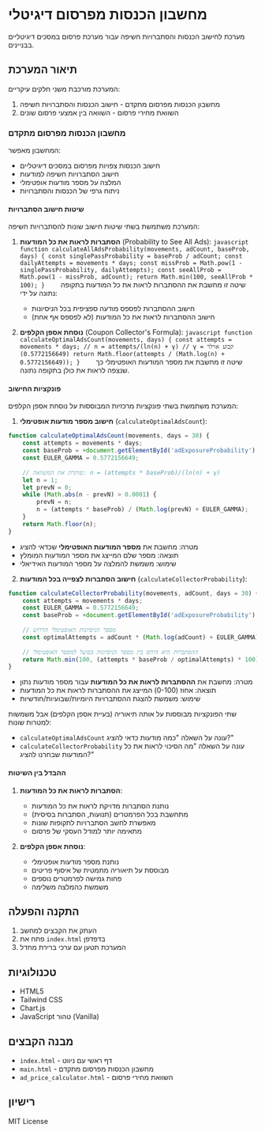 # מחשבון הכנסות מפרסום דיגיטלי

מערכת לחישוב הכנסות והסתברויות חשיפה עבור מערכת פרסום במסכים דיגיטליים בבניינים.

## תיאור המערכת

המערכת מורכבת משני חלקים עיקריים:
1. מחשבון הכנסות מפרסום מתקדם - חישוב הכנסות והסתברויות חשיפה
2. השוואת מחירי פרסום - השוואה בין אמצעי פרסום שונים

### מחשבון הכנסות מפרסום מתקדם

המחשבון מאפשר:
- חישוב הכנסות צפויות מפרסום במסכים דיגיטליים
- חישוב הסתברויות חשיפה למודעות
- המלצה על מספר מודעות אופטימלי
- ניתוח גרפי של הכנסות והסתברויות

#### שיטות חישוב הסתברויות

המערכת משתמשת בשתי שיטות חישוב שונות להסתברויות חשיפה:

1. **הסתברות לראות את כל המודעות** (Probability to See All Ads):    ```javascript
    function calculateAllAdsProbability(movements, adCount, baseProb, days) {
        const singlePassProbability = baseProb / adCount;
        const dailyAttempts = movements * days;
        const missProb = Math.pow(1 - singlePassProbability, dailyAttempts);
        const seeAllProb = Math.pow(1 - missProb, adCount);
        return Math.min(100, seeAllProb * 100);
    }    ```
    שיטה זו מחשבת את ההסתברות לראות את כל המודעות בתקופה נתונה על ידי:
    - חישוב ההסתברות לפספס מודעה ספציפית בכל הניסיונות
    - חישוב ההסתברות לראות את כל המודעות (לא לפספס אף אחת)

2. **נוסחת אספן הקלפים** (Coupon Collector's Formula):    ```javascript
    function calculateOptimalAdsCount(movements, days) {
        const attempts = movements * days;
        // n = attempts/(ln(n) + γ)
        // γ = קבוע אוילר (0.5772156649)
        return Math.floor(attempts / (Math.log(n) + 0.5772156649));
    }    ```
    שיטה זו מחשבת את מספר המודעות האופטימלי כך שנצפה לראות את כולן בתקופה נתונה.

#### פונקציות החישוב

המערכת משתמשת בשתי פונקציות מרכזיות המבוססות על נוסחת אספן הקלפים:

1. **חישוב מספר מודעות אופטימלי** (`calculateOptimalAdsCount`):
```javascript
function calculateOptimalAdsCount(movements, days = 30) {
    const attempts = movements * days;
    const baseProb = +document.getElementById('adExposureProbability').value / 100;
    const EULER_GAMMA = 0.5772156649;
    
    // פותרת את המשוואה: n = (attempts * baseProb)/(ln(n) + γ)
    let n = 1;
    let prevN = 0;
    while (Math.abs(n - prevN) > 0.0001) {
        prevN = n;
        n = (attempts * baseProb) / (Math.log(prevN) + EULER_GAMMA);
    }
    return Math.floor(n);
}
```
- מטרה: מחשבת את **מספר המודעות האופטימלי** שכדאי להציג
- תוצאה: מספר שלם המייצג את מספר המודעות המומלץ
- שימוש: משמשת להמלצה על מספר המודעות האידיאלי

2. **חישוב הסתברות לצפייה בכל המודעות** (`calculateCollectorProbability`):
```javascript
function calculateCollectorProbability(movements, adCount, days = 30) {
    const attempts = movements * days;
    const EULER_GAMMA = 0.5772156649;
    const baseProb = +document.getElementById('adExposureProbability').value / 100;
    
    // מספר הניסיונות האופטימלי הדרוש
    const optimalAttempts = adCount * (Math.log(adCount) + EULER_GAMMA);
    
    // ההסתברות היא היחס בין מספר הניסיונות בפועל למספר האופטימלי
    return Math.min(100, (attempts * baseProb / optimalAttempts) * 100);
}
```
- מטרה: מחשבת את **ההסתברות לראות את כל המודעות** עבור מספר מודעות נתון
- תוצאה: אחוז (0-100) המייצג את ההסתברות לראות את כל המודעות
- שימוש: משמשת להצגת ההסתברויות היומיות/שבועיות/חודשיות

שתי הפונקציות מבוססות על אותה תיאוריה (בעיית אספן הקלפים) אבל משמשות למטרות שונות:
- `calculateOptimalAdsCount` עונה על השאלה "כמה מודעות כדאי להציג?"
- `calculateCollectorProbability` עונה על השאלה "מה הסיכוי לראות את כל המודעות שבחרנו להציג?"

#### ההבדל בין השיטות

1. **הסתברות לראות את כל המודעות**:
    - נותנת הסתברות מדויקת לראות את כל המודעות
    - מתחשבת בכל הפרמטרים (תנועות, הסתברות בסיסית)
    - מאפשרת לחשב הסתברויות לתקופות שונות
    - מתאימה יותר למודל העסקי של פרסום

2. **נוסחת אספן הקלפים**:
    - נותנת מספר מודעות אופטימלי
    - מבוססת על תיאוריה מתמטית של איסוף פריטים
    - פחות גמישה לפרמטרים נוספים
    - משמשת כהמלצה משלימה

## התקנה והפעלה

1. העתק את הקבצים למחשב
2. פתח את `index.html` בדפדפן
3. המערכת תטען עם ערכי ברירת מחדל

## טכנולוגיות

- HTML5
- Tailwind CSS
- Chart.js
- JavaScript טהור (Vanilla)

## מבנה הקבצים

- `index.html` - דף ראשי עם ניווט
- `main.html` - מחשבון הכנסות מפרסום מתקדם
- `ad_price_calculator.html` - השוואת מחירי פרסום

## רישיון

MIT License